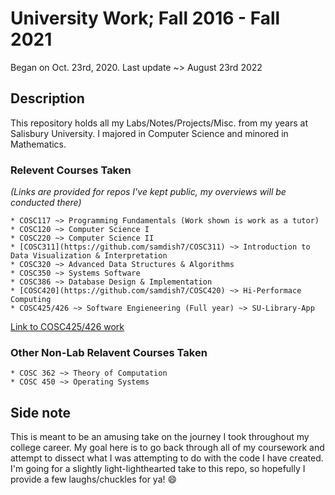 # University Work; Fall 2016 - Fall 2021

Began on Oct. 23rd, 2020. Last update ~> August 23rd 2022

## Description

This repository holds all my Labs/Notes/Projects/Misc. from my years at Salisbury University.  I majored in Computer Science and minored in Mathematics. 

### Relevent Courses Taken 

_(Links are provided for repos I've kept public, my overviews will be conducted there)_

	* COSC117 ~> Programming Fundamentals (Work shown is work as a tutor)
	* COSC120 ~> Computer Science I
	* COSC220 ~> Computer Science II
	* [COSC311](https://github.com/samdish7/COSC311) ~> Introduction to Data Visualization & Interpretation
	* COSC320 ~> Advanced Data Structures & Algorithms
	* COSC350 ~> Systems Software
	* COSC386 ~> Database Design & Implementation
	* [COSC420](https://github.com/samdish7/COSC420) ~> Hi-Performace Computing
	* COSC425/426 ~> Software Engieneering (Full year) ~> SU-Library-App

[Link to COSC425/426 work](https://github.com/samdish7/SU_Library_App)

### Other Non-Lab Relavent Courses Taken

	* COSC 362 ~> Theory of Computation
	* COSC 450 ~> Operating Systems

## Side note

This is meant to be an amusing take on the journey I took throughout my college career. My goal here is to go back through all of my coursework and attempt to dissect what I was attempting to do with the code I have created. I'm going for a slightly light-lighthearted take to this repo, so hopefully I provide a few laughs/chuckles for ya! :smile:
